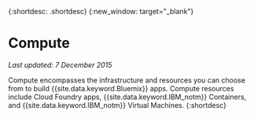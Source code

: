 {:shortdesc: .shortdesc} 
{:new_window: target="_blank"}

# Compute
*Last updated: 7 December 2015*

Compute encompasses the infrastructure and resources you can choose from to build {{site.data.keyword.Bluemix}} apps. Compute resources include Cloud Foundry apps, {{site.data.keyword.IBM_notm}} Containers, and {{site.data.keyword.IBM_notm}} Virtual Machines.
{:shortdesc}
